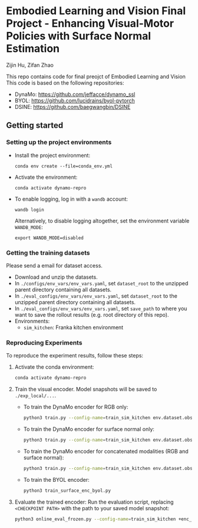 # Embodied Learning and Vision Final Project - Enhancing Visual-Motor Policies with Surface Normal Estimation

Zijin Hu, Zifan Zhao

This repo contains code for final preojct of Embodied Learning and Vision
This code is based on the following repositories:
- DynaMo: https://github.com/jeffacce/dynamo_ssl
- BYOL: https://github.com/lucidrains/byol-pytorch
- DSINE: https://github.com/baegwangbin/DSINE

## Getting started
### Setting up the project environments
- Install the project environment:
  ```
  conda env create --file=conda_env.yml
  ```
- Activate the environment:
  ```
  conda activate dynamo-repro
  ```
- To enable logging, log in with a `wandb` account:
  ```
  wandb login
  ```
  Alternatively, to disable logging altogether, set the environment variable `WANDB_MODE`:
  ```
  export WANDB_MODE=disabled
  ```

### Getting the training datasets
Please send a email for dataset access.
- Download and unzip the datasets.
- In `./configs/env_vars/env_vars.yaml`, set `dataset_root` to the unzipped parent directory containing all datasets.
- In `./eval_configs/env_vars/env_vars.yaml`, set `dataset_root` to the unzipped parent directory containing all datasets.
- In `./eval_configs/env_vars/env_vars.yaml`, set `save_path` to where you want to save the rollout results (e.g. root directory of this repo).
- Environments:
  - `sim_kitchen`: Franka kitchen environment

### Reproducing Experiments

To reproduce the experiment results, follow these steps:

1. Activate the conda environment:
   ```bash
   conda activate dynamo-repro
   ```

2. Train the visual encoder. Model snapshots will be saved to `./exp_local/...`.
   - To train the DynaMo encoder for RGB only:
     ```bash
     python3 train.py --config-name=train_sim_kitchen env.dataset.obs_type=rgb_only
     ```
   - To train the DynaMo encoder for surface normal only:
     ```bash
     python3 train.py --config-name=train_sim_kitchen env.dataset.obs_type=normal_only
     ```
   - To train the DynaMo encoder for concatenated modalities (RGB and surface normal):
     ```bash
     python3 train.py --config-name=train_sim_kitchen env.dataset.obs_type=both encoder=resnet18_more_c
     ```
   - To train the BYOL encoder:
     ```bash
     python3 train_surface_enc_byol.py 
     ```

3. Evaluate the trained encoder:
   Run the evaluation script, replacing `<CHECKPOINT PATH>` with the path to your saved model snapshot:
   ```bash
   python3 online_eval_frozen.py --config-name=train_sim_kitchen +enc_path=<CHECKPOINT PATH>
   ```

<!-- 
# **DynaMo**: In-Domain Dynamics Pretraining for Visuo-Motor Control
[[Paper]]() [[Project Website]](https://dynamo-ssl.github.io/)

[Zichen Jeff Cui](https://jeffcui.com/), [Hengkai Pan](https://www.ri.cmu.edu/ri-people/hengkai-pan/), [Aadhithya Iyer](https://aadhithya14.github.io/), [Siddhant Haldar](https://siddhanthaldar.github.io/) and [Lerrel Pinto](https://www.lerrelpinto.com/), New York University

This repo contains code for DynaMo visual pretraining, and for reproducing sim environment experiments. Datasets will be uploaded soon.


## Getting started
The following assumes our current working directory is the root directory of this project repo; tested on Ubuntu 22.04 LTS (amd64).
### Setting up the project environments
- Install the project environment:
  ```
  conda env create --file=conda_env.yml
  ```
- Activate the environment:
  ```
  conda activate dynamo-repro
  ```
- To enable logging, log in with a `wandb` account:
  ```
  wandb login
  ```
  Alternatively, to disable logging altogether, set the environment variable `WANDB_MODE`:
  ```
  export WANDB_MODE=disabled
  ```

### Getting the training datasets
Datasets used for training will be uploaded soon.
- Download and unzip the datasets.
- In `./configs/env_vars/env_vars.yaml`, set `dataset_root` to the unzipped parent directory containing all datasets.
- In `./eval_configs/env_vars/env_vars.yaml`, set `dataset_root` to the unzipped parent directory containing all datasets.
- In `./eval_configs/env_vars/env_vars.yaml`, set `save_path` to where you want to save the rollout results (e.g. root directory of this repo).
- Environments:
  - `sim_kitchen`: Franka kitchen environment
  - `block_push_multiview`: Block push environment
  - `libero_goal`: LIBERO Goal environment
  - `pusht`: Push-T environment

## Reproducing experiments
The following assumes our current working directory is the root directory of this project repo.

To reproduce the experiment results, the overall steps are:
1. Activate the conda environment with
   ```
   conda activate dynamo-repro
   ```

2. Train the visual encoder with `python3 train.py --config-name=train_*`. A model snapshot will be saved to `./exp_local/...`;
3. In `eval_configs/encoder`, in the corresponding environment config, set the encoder file path `f` to the saved snapshot;
4. Eval with `python3 online_eval.py --config-name=train_*`.

See below for detailed steps for each environment.


### Franka Kitchen
- Train the encoder:
  ```
  python3 train.py --config-name=train_sim_kitchen
  ```
  Snapshots will be saved to a new timestamped directory `./exp_local/{date}/{time}_train_sim_kitchen_dynamo`.

  The encoder snapshot will be at `./exp_local/{date}/{time}_train_sim_kitchen_dynamo/encoder.pt`.
- In `eval_configs/encoder/kitchen_dynamo.yaml`, set `SNAPSHOT_PATH` to the absolute path of the encoder snapshot above.
- Evaluation:
  ```
  MUJOCO_GL=egl python3 online_eval.py --config-name=train_sim_kitchen
  ```

### Block Pushing
- Train the encoder:
  ```
  python3 train.py --config-name=train_blockpush
  ```
  Snapshots will be saved to a new timestamped directory `./exp_local/{date}/{time}_train_blockpush_dynamo`.

  The encoder snapshot will be at `./exp_local/{date}/{time}_train_blockpush_dynamo/encoder.pt`.
- In `eval_configs/encoder/blockpush_dynamo.yaml`, set `SNAPSHOT_PATH` to the absolute path of the encoder snapshot above.
- Evaluation:
  ```
  ASSET_PATH=$(pwd) python3 online_eval.py --config-name=train_blockpush
  ```
  (Evaluation requires including this repository in `ASSET_PATH`.)

### Push-T
- Train:
  ```
  python3 train.py --config-name=train_pusht
  ```
  Snapshots will be saved to a new timestamped directory `./exp_local/{date}/{time}_train_pusht_dynamo`.
  
  The encoder snapshot will be at `./exp_local/{date}/{time}_train_pusht_dynamo/encoder.pt`
- In `eval_configs/encoder/pusht_dynamo.yaml`, set `SNAPSHOT_PATH` to the absolute path of the encoder snapshot above.
- Evaluation:
  ```
  python3 online_eval.py --config-name=train_pusht
  ```

### LIBERO Goal
- Train:
  ```
  python3 train.py --config-name=train_libero_goal
  ```
  Snapshots will be saved to a new timestamped directory `./exp_local/{date}/{time}_train_libero_goal_dynamo`.

  The encoder snapshot will be at `./exp_local/{date}/{time}_train_libero_goal_dynamo/encoder.pt`
- In `eval_configs/encoder/libero_dynamo.yaml`, set `SNAPSHOT_PATH` to the absolute path of the encoder snapshot above.
- Evaluation:
  ```
  MUJOCO_GL=egl python3 online_eval.py --config-name=train_libero_goal
  ```

## Train on your own dataset
- Plug in your dataset in these files:
  - `datasets/your_dataset.py`
  - `configs/env/your_dataset.yaml`
  - `configs/env_vars/env_vars.yaml`

- Check the inverse/forward model configs:
  - `configs/train_your_dataset.yaml`
    - This is the main config.
  - `configs/ssl/dynamo_your_dataset.yaml`
    - If the model converges slowly, try setting `ema_beta` to `null` to use SimSiam instead of EMA encoder during training.
  - `configs/projector/inverse_dynamics_your_dataset.yaml`
    - We find that setting the inverse dynamics `output_dim` to approximately the underlying state dimension usually works well.
      - For sim environments, this is the state-based observation dimension.
      - For real environments, e.g. a 7DoF robot arm manipulating a rigid object (6D), this would be ~16 dimensions.

- Add linear probes for training diagnostics:
  - `workspaces/your_workspace.py`
    - This template computes linear probe and nearest neighbor MSE from the image embeddings to states/actions, for monitoring training convergence.
    - It assumes that your dataset class has `states` (`batch` x `time` x `state_dim`) and `actions` (`batch` x `time` x `action_dim`) attributes.
      - For a real-world dataset, you can use proprioception as the state. -->
